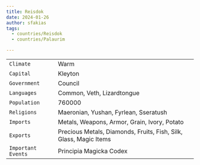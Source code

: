 ```yaml
---
title: Reisdok
date: 2024-01-26
author: sfakias
tags:
  - countries/Reisdok
  - countries/Palaurim

---
```

| | |
| --- | --- |
| `Climate` | Warm |
| `Capital` | Kleyton |
| `Government` | Council |
| `Languages` | Common, Veth, Lizardtongue |
| `Population` | 760000 |
| `Religions` | Maeronian, Yushan, Fyrlean, Sseratush  |
| `Imports` | Metals, Weapons, Armor, Grain, Ivory, Potato |
| `Exports` | Precious Metals, Diamonds, Fruits, Fish, Silk, Glass, Magic Items |
| `Important Events` | Principia Magicka Codex |
